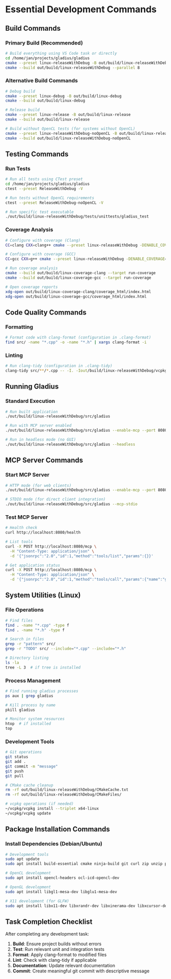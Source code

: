 # Essential Development Commands

## Build Commands

### Primary Build (Recommended)
```bash
# Build everything using VS Code task or directly
cd /home/jan/projects/gladius/gladius
cmake --preset linux-releaseWithDebug -B out/build/linux-releaseWithDebug
cmake --build out/build/linux-releaseWithDebug --parallel 8
```

### Alternative Build Commands
```bash
# Debug build
cmake --preset linux-debug -B out/build/linux-debug
cmake --build out/build/linux-debug

# Release build
cmake --preset linux-release -B out/build/linux-release
cmake --build out/build/linux-release

# Build without OpenCL tests (for systems without OpenCL)
cmake --preset linux-releaseWithDebug-noOpenCL -B out/build/linux-releaseWithDebug-noOpenCL
cmake --build out/build/linux-releaseWithDebug-noOpenCL
```

## Testing Commands

### Run Tests
```bash
# Run all tests using CTest preset
cd /home/jan/projects/gladius/gladius
ctest --preset ReleaseWithDebug -V

# Run tests without OpenCL requirements
ctest --preset ReleaseWithDebug-noOpenCL -V

# Run specific test executable
./out/build/linux-releaseWithDebug/tests/unittests/gladius_test
```

### Coverage Analysis
```bash
# Configure with coverage (Clang)
CC=clang CXX=clang++ cmake --preset linux-releaseWithDebug -DENABLE_COVERAGE=ON -B out/build/linux-coverage-clang

# Configure with coverage (GCC)
CC=gcc CXX=g++ cmake --preset linux-releaseWithDebug -DENABLE_COVERAGE=ON -B out/build/linux-coverage-gcc

# Run coverage analysis
cmake --build out/build/linux-coverage-clang --target run-coverage
cmake --build out/build/linux-coverage-gcc --target run-coverage

# Open coverage reports
xdg-open out/build/linux-coverage-clang/coverage_html/index.html
xdg-open out/build/linux-coverage-gcc/coverage_html/index.html
```

## Code Quality Commands

### Formatting
```bash
# Format code with clang-format (configuration in .clang-format)
find src/ -name "*.cpp" -o -name "*.h" | xargs clang-format -i
```

### Linting
```bash
# Run clang-tidy (configuration in .clang-tidy)
clang-tidy src/**/*.cpp -- -I. -Iout/build/linux-releaseWithDebug/vcpkg_installed/x64-linux/include
```

## Running Gladius

### Standard Execution
```bash
# Run built application
./out/build/linux-releaseWithDebug/src/gladius

# Run with MCP server enabled
./out/build/linux-releaseWithDebug/src/gladius --enable-mcp --port 8080

# Run in headless mode (no GUI)
./out/build/linux-releaseWithDebug/src/gladius --headless
```

## MCP Server Commands

### Start MCP Server
```bash
# HTTP mode (for web clients)
./out/build/linux-releaseWithDebug/src/gladius --enable-mcp --port 8080

# STDIO mode (for direct client integration)
./out/build/linux-releaseWithDebug/src/gladius --mcp-stdio
```

### Test MCP Server
```bash
# Health check
curl http://localhost:8080/health

# List tools
curl -X POST http://localhost:8080/mcp \
  -H "Content-Type: application/json" \
  -d '{"jsonrpc":"2.0","id":1,"method":"tools/list","params":{}}'

# Get application status
curl -X POST http://localhost:8080/mcp \
  -H "Content-Type: application/json" \
  -d '{"jsonrpc":"2.0","id":1,"method":"tools/call","params":{"name":"get_status","arguments":{}}}'
```

## System Utilities (Linux)

### File Operations
```bash
# Find files
find . -name "*.cpp" -type f
find . -name "*.h" -type f

# Search in files
grep -r "pattern" src/
grep -r "TODO" src/ --include="*.cpp" --include="*.h"

# Directory listing
ls -la
tree -L 3  # if tree is installed
```

### Process Management
```bash
# Find running gladius processes
ps aux | grep gladius

# Kill process by name
pkill gladius

# Monitor system resources
htop  # if installed
top
```

### Development Tools
```bash
# Git operations
git status
git add .
git commit -m "message"
git push
git pull

# CMake cache cleanup
rm -rf out/build/linux-releaseWithDebug/CMakeCache.txt
rm -rf out/build/linux-releaseWithDebug/CMakeFiles/

# vcpkg operations (if needed)
~/vcpkg/vcpkg install --triplet x64-linux
~/vcpkg/vcpkg update
```

## Package Installation Commands

### Install Dependencies (Debian/Ubuntu)
```bash
# Development tools
sudo apt update
sudo apt install build-essential cmake ninja-build git curl zip unzip pkg-config

# OpenCL development
sudo apt install opencl-headers ocl-icd-opencl-dev

# OpenGL development
sudo apt install libgl1-mesa-dev libglu1-mesa-dev

# X11 development (for GLFW)
sudo apt install libx11-dev libxrandr-dev libxinerama-dev libxcursor-dev libxi-dev
```

## Task Completion Checklist

After completing any development task:

1. **Build**: Ensure project builds without errors
2. **Test**: Run relevant unit and integration tests
3. **Format**: Apply clang-format to modified files
4. **Lint**: Check with clang-tidy if applicable
5. **Documentation**: Update relevant documentation
6. **Commit**: Create meaningful git commit with descriptive message